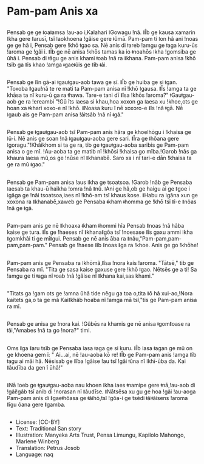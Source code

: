 # Pam-pam Anis xa

##
Pensab ge ge ǂoaǂamsa ǃau-ao i,Kalahari ǀGowagu ǃnâ. ǁÎb ge kausa xamarin ǀkha gere ǁarusī, tsî ǀaokhoena ǃgâise gere ǂûmā. Pam-pam ti ǀon hâ ani ǃnoas ge ge hâ i, Pensab gere ǃkhō ǂgao sa. Nē anis di ǂareb ǃamgu ge ǂaga kuru-ūs ǃaroma ge ǃgâi i. ǁÎb ge nē anisa ǃkhōs tamas ka io ǂnoahōs ǀkha ǃgomsiba ge ûhâ i. Pensab di ǂāgu ge anis khami ǂoab ǃnâ ra ǁkhana. Pam-pam anisa ǃkhō tsîb ga ǁîs khao ǃamga ǂgaeǂûis ge ǁîb ǂâi.

##
Pensab ge ǁîn gā-ai ǂgauǂgau-aob tawa ge sī. ǁÎb ge huiba ge si ǂgan. "Toxoba ǁgauǃnâ te re mati ta Pam-pam anisa nî ǃkhō ǀgausa. ǁÎs ǃamga ta ge khāsa ta nî kuru-ū ga ra ǂhawa. Tare-e tani dī ǁîsa ǃkhōs ǃaroma?" ǂGauǂgau-aob ge ra ǃereambi "ǃGû îts ǀaesa si khau,hoa xoxon ga ǀaesa xu ǃkhoe,ots ge hoan xa ǂkhari xoxo-e nî ǃkhō. ǁNoasa kuru î nē xoxoro-e ǁîs ǃnâ ǂgā. Nē ǀgaub ais ge Pam-pam anisa ǃâitsâb ǃnâ nî ǂgâ."

##
Pensab ge ǂgauǂgau-aob tsî Pam-pam anis hâra ge khoeǀhōgu i ǃkhaisa ge ǀū-i. Nē anis ge soan ǃnâ ǂgauǂgau-aoba gere sari. ǁÎra ge ǂhôana gere ǀgoragu."ǃKhâikhom si ta ge ra, tib ge ǂgauǂgau-aoba saribis ge Pam-pam anisa o ge mî. ǃAu-aoba ta ge matib nî ǃkhōsi ǃkhaisa go mîba.ǃGarob ǃnâs ga khaura ǀaesa mû,os ge ǃnūse nî ǁkhanabē. Saro xa i nî tari-e dān ǃkhaisa ta ge ra mû ǂgao."

##
Pensab ge Pam-pam anisa ǃaus ǀkha ge tsoatsoa. ǃGarob ǃnâb ge Pensaba ǀaesab ta khau-ū haikha ǃomra ǃnâ ǁnû. ǀAni ge hâ,ob ge haigu ai ge ǁgoe i ǀgâga ge ǃnâi tsoatsoa,ǀaes nî ǃkhō-am tsî khaus kose. ǁHabu ra ǀgâna xun ge xoxona ra ǁkhanabē,xaweb ge Pensaba ǂkham ǂhomma ge ǃkhō tsî ǁî-e ǁnôas ǃnâ ge ǂgā.

##
Pam-pam anis ge nē ǁkhoaxa ǂkham ǂhommi hîa Pensab ǁnoas ǃnâ hâba kaise ge tura. ǁÎs ge ǃhaeses nî ǁkhanaǁgôa tsî ǃnoesase ǁîs gaxu ammi ǀkha ǁgomkhâi ti ge mîǁgui. Pensab ge nē anis āba ra ǁnâu,"Pam-pam,pam-pam,pam-pam." Pensab ge ǃhaese ǁîb ǁnoas ǁga ra ǃkhoe. Anis ge go ǃkhōhe!

##
Pam-pam anis ge Pensaba ra ǀkhōmâ,ǁîsa ǃnora kais ǃaroma. "Tātsē," tib ge Pensaba ra mî. "Tita ge sasa kaise gaxuse gere ǃkhō ǂgao. Nētsēs ge a ti! Sa ǃamgu ge ti ǂaga nî ǂoab ǃnâ ǃgâise nî ǁkhana kai,sas khami."

##
"Titats ga ǃgam ots ge ǃamna ūhâ tide nēgu ga toa o,tita ǁō hâ xui-ao,ǃNora kaitets ga,o ta ge mâ Kaiǁkhâb hoaba nî ǃamga mā tsî,"tis ge Pam-pam anisa ra mî.

##
Pensab ge anisa ge ǃnora kai. ǃGûbēs ra khamis ge nē anisa ǂgomǁoase ra ǂâi,"Amabes ǃnâ ta go ǃnora?" timi.

##
Oms ǁga ǁaru tsîb ge Pensaba ǀasa ǂaga ge si kuru. ǁÎb ǀasa ǂagan ge mû on ge khoena gem î: " Ai…ai, nē ǃau-aoba kō re! ǁÎb ge Pam-pam anis ǃamga ǁîb ǂagu ai mâi hâ. Nēsisab ge ǁîba ǃgâise ǃau tsî ǃgâi ǂûna nî ǀkhī-ūba da. Kai ǁâudība da gen î ūhâ!"

##
ǁNā ǃoeb ge ǂgauǂgau-aoba nau khoen ǀkha ǀaes ǂnamipe gere ǂnā,ǃau-aob di ǃgâiǃgâb tsî anib di ǃnorasan nî ǁâudīse. ǁNātsēsa xu gu ge hoa ǃgâi ǃau-aoga Pam-pam anis di ǁgaeǂhôasa ge ǂâihō,tsî ǃgôa-i ge tsēdi ǂâiǂâisens ǃaroma ǁîgu ôana gere ǁgamba.

##
* License: [CC-BY]
* Text: Traditional San story
* Illustration: Manyeka Arts Trust, Pensa Limungu, Kapilolo Mahongo, Marlene Winberg
* Translation: Petrus Josob
* Language: naq
